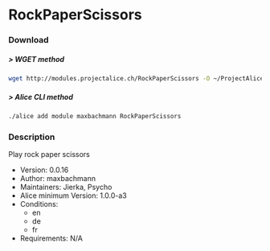 # RockPaperScissors

### Download

##### > WGET method
```bash
wget http://modules.projectalice.ch/RockPaperScissors -O ~/ProjectAlice/system/moduleInstallTickets/RockPaperScissors.install
```

##### > Alice CLI method
```bash
./alice add module maxbachmann RockPaperScissors
```

### Description
Play rock paper scissors

- Version: 0.0.16
- Author: maxbachmann
- Maintainers: Jierka, Psycho
- Alice minimum Version: 1.0.0-a3
- Conditions:
  - en
  - de
  - fr
- Requirements: N/A

